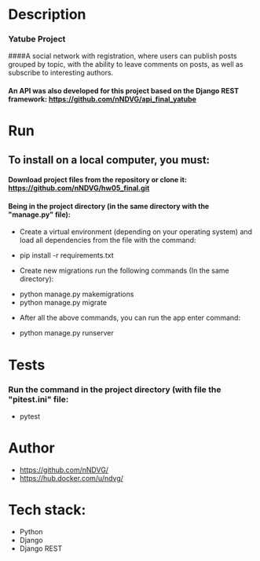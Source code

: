 # Description
### Yatube Project
####A social network with registration, where users can publish posts grouped by topic, with the ability to leave comments on posts, as well as subscribe to interesting authors. 
#### An API was also developed for this project based on the Django REST framework: https://github.com/nNDVG/api_final_yatube

# Run
## To install on a local computer, you must:
#### Download project files from the repository or clone it: https://github.com/nNDVG/hw05_final.git
#### Being in the project directory (in the same directory with the "manage.py" file):
* Create a virtual environment (depending on your operating system) and load all dependencies from the file with the command:
 - pip install -r requirements.txt 

* Create new migrations run the following commands (In the same directory):
 - python manage.py makemigrations
 - python manage.py migrate
* After all the above commands, you can run the app enter command:
 - python manage.py runserver 
  
# Tests
### Run the command in the project directory (with file the "pitest.ini" file:
 - pytest


# Author
 - https://github.com/nNDVG/
 - https://hub.docker.com/u/ndvg/

# Tech stack:
* Python
* Django
* Django REST

